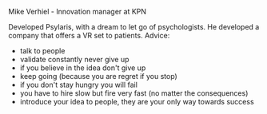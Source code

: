 Mike Verhiel - Innovation manager at KPN

Developed Psylaris, with a dream to let go of psychologists. He developed a company that offers a VR set to patients. 
Advice:
- talk to people
- validate constantly never give up
- if you believe in the idea don't give up
- keep going (because you are regret if you stop)
- if you don't stay hungry you will fail
- you have to hire slow but fire very fast (no matter the consequences)
- introduce your idea to people, they are your only way towards success 